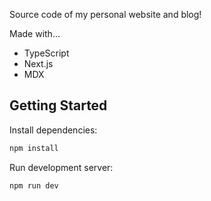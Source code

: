Source code of my personal website and blog!

Made with...

- TypeScript
- Next.js
- MDX

## Getting Started

Install dependencies:

```bash
npm install
```

Run development server:

```bash
npm run dev
```
